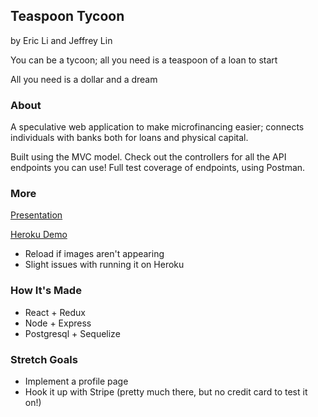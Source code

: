 ## Teaspoon Tycoon
by Eric Li and Jeffrey Lin

You can be a tycoon; all you need is a teaspoon of a loan to start   
   
All you need is a dollar and a dream

### About

A speculative web application to make microfinancing easier; connects individuals with banks both for loans and physical capital.

Built using the MVC model. Check out the controllers for all the API endpoints you can use! Full test coverage of endpoints, using Postman.


### More

[Presentation](http://bit.ly/2S2FfI2)

[Heroku Demo](http://bit.ly/2BpCs1h)     
* Reload if images aren't appearing
* Slight issues with running it on Heroku

### How It's Made

* React + Redux
* Node + Express
* Postgresql + Sequelize


### Stretch Goals

* Implement a profile page
* Hook it up with Stripe (pretty much there, but no credit card to test it on!)
